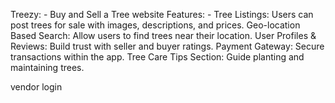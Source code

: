 Treezy: - Buy and Sell a Tree website
Features: -
Tree Listings: Users can post trees for sale with images, descriptions, and prices.
Geo-location Based Search: Allow users to find trees near their location.
User Profiles & Reviews: Build trust with seller and buyer ratings.
Payment Gateway: Secure transactions within the app.
Tree Care Tips Section: Guide planting and maintaining trees.

vendor login

